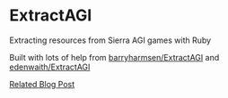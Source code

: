 # ExtractAGI
Extracting resources from Sierra AGI games with Ruby

Built with lots of help from [barryharmsen/ExtractAGI](https://github.com/barryharmsen/ExtractAGI) and [edenwaith/ExtractAGI](https://github.com/edenwaith/ExtractAGI)

[Related Blog Post](https://jacopretorius.net/2025/04/reverse-engineering-sierra-adventure-game-interpreter.html)
